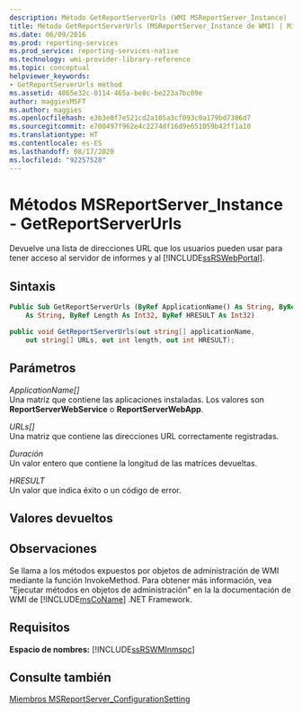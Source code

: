 ```yaml
---
description: Método GetReportServerUrls (WMI MSReportServer_Instance)
title: Método GetReportServerUrls (MSReportServer_Instance de WMI) | Microsoft Docs
ms.date: 06/09/2016
ms.prod: reporting-services
ms.prod_service: reporting-services-native
ms.technology: wmi-provider-library-reference
ms.topic: conceptual
helpviewer_keywords:
- GetReportServerUrls method
ms.assetid: 4865e32c-0114-465a-be8c-be223a7bc09e
author: maggiesMSFT
ms.author: maggies
ms.openlocfilehash: e3b3e0f7e521cd2a105a3cf093c0a179bd7306d7
ms.sourcegitcommit: e700497f962e4c2274df16d9e651059b42ff1a10
ms.translationtype: HT
ms.contentlocale: es-ES
ms.lasthandoff: 08/17/2020
ms.locfileid: "92257528"
---
```

# <a name="msreportserver_instance-methods---getreportserverurls"></a>Métodos MSReportServer_Instance - GetReportServerUrls
  Devuelve una lista de direcciones URL que los usuarios pueden usar para tener acceso al servidor de informes y al [!INCLUDE[ssRSWebPortal](../../includes/ssrswebportal.md)].  
  
## <a name="syntax"></a>Sintaxis  
  
```vb  
Public Sub GetReportServerUrls (ByRef ApplicationName() As String, ByRef URLs()_  
    As String, ByRef Length As Int32, ByRef HRESULT As Int32)  
```  
  
```csharp  
public void GetReportServerUrls(out string[] applicationName,   
    out string[] URLs, out int length, out int HRESULT);  
```  
  
## <a name="parameters"></a>Parámetros  
 *ApplicationName[]*  
 Una matriz que contiene las aplicaciones instaladas. Los valores son **ReportServerWebService** o **ReportServerWebApp**.  
  
 *URLs[]*  
 Una matriz que contiene las direcciones URL correctamente registradas.  
  
 *Duración*  
 Un valor entero que contiene la longitud de las matrices devueltas.  
  
 *HRESULT*  
 Un valor que indica éxito o un código de error.  
  
## <a name="return-values"></a>Valores devueltos  
  
## <a name="remarks"></a>Observaciones  
 Se llama a los métodos expuestos por objetos de administración de WMI mediante la función InvokeMethod. Para obtener más información, vea "Ejecutar métodos en objetos de administración" en la la documentación de WMI de [!INCLUDE[msCoName](../../includes/msconame-md.md)] .NET Framework.  
  
## <a name="requirements"></a>Requisitos  
 **Espacio de nombres:** [!INCLUDE[ssRSWMInmspc](../../includes/ssrswminmspc-md.md)]  
  
## <a name="see-also"></a>Consulte también  
 [Miembros MSReportServer_ConfigurationSetting](../../reporting-services/wmi-provider-library-reference/msreportserver-configurationsetting-members.md)  
  
  
